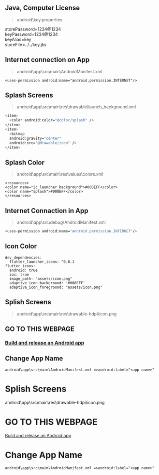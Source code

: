 
## Java, Computer License
> android\key.properties
<p> 
  storePassword=1234@1234 <br />
  keyPassword=1234@1234<br />
  keyAlias=key<br />
  storeFile=../../key.jks
</p>

## Internet connection on App
> android\app\src\main\AndroidManifest.xml

```
<uses-permission android:name="android.permission.INTERNET"/>
```

## Splash Screens
> android\app\src\main\res\drawable\launch_background.xml

```bash
<item>
  <color android:color="@color/splash" />  
</item>
<item>
  <bitmap
  android:gravity="center"
  android:src="@drawable/icon" />
</item>
```

## Splash Color

> android\app\src\main\res\values\colors.xml

```
<resources>
<color name="ic_launcher_background">#008EFF</color>
<color name="splash">#008EFF</color>
</resources>
```

## Internet Connaction in App

> android\app\src\debug\AndroidManifest.xml
```bash
<uses-permission android:name="android.permission.INTERNET"/>
```
## Icon Color
```
dev_dependencies:
  flutter_launcher_icons: ^0.8.1
flutter_icons:
  android: true
  ios: true
  image_path: "assets/icon.png"
  adaptive_icon_background: '#008EFF'
  adaptive_icon_foreground: "assets/icon.png"
```
## Splish Screens
> android\app\src\main\res\drawable-hdpi\icon.png
## GO TO THIS WEBPAGE
### [Build and release an Android app](https://flutter.dev/docs/deployment/android)

##  Change App Name 

```
android\app\src\main\AndroidManifest.xml =>android:label="<app name>"
```

# Splish Screens
android\app\src\main\res\drawable-hdpi\icon.png
# GO TO THIS WEBPAGE
[Build and release an Android app](https://flutter.dev/docs/deployment/android)
#  Change App Name 
```
android\app\src\main\AndroidManifest.xml =>android:label="<app name>"
```
